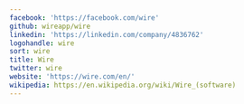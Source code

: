 ```yaml
---
facebook: 'https://facebook.com/wire'
github: wireapp/wire
linkedin: 'https://linkedin.com/company/4836762'
logohandle: wire
sort: wire
title: Wire
twitter: wire
website: 'https://wire.com/en/'
wikipedia: https://en.wikipedia.org/wiki/Wire_(software)
---
```


